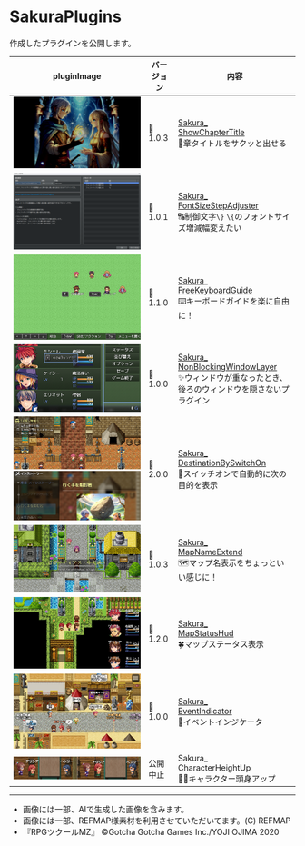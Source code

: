 # SakuraPlugins

作成したプラグインを公開します。

| pluginImage                                                                                                                                                                                                                          | バージョン | 内容                                                                                                                                                                   |
| ------------------------------------------------------------------------------------------------------------------------------------------------------------------------------------------------------------------------------------ | ---------- | ---------------------------------------------------------------------------------------------------------------------------------------------------------------------- |
| <a href="Sakura_ShowChapterTitle/Sakura_ShowChapterTitle.md"><img src="image.png" alt="alt text"></a>                                                                                                                                | 🎉1.0.3     | [Sakura_<br>ShowChapterTitle](Sakura_ShowChapterTitle/Sakura_ShowChapterTitle.md)  <br>🌟章タイトルをサクッと出せる                                                     |
| <a href="Sakura_FontSizeStepAdjuster/Sakura_FontSizeStepAdjuster.md"><img src="image-1.png" alt="alt text"></a>                                                                                                                      | 🎉1.0.1     | [Sakura_<br>FontSizeStepAdjuster](Sakura_FontSizeStepAdjuster/Sakura_FontSizeStepAdjuster.md)<br>🔠制御文字`\}` `\{`のフォントサイズ増減幅変えたい                      |
| <a href="Sakura_FreeKeyboardGuide/Sakura_FreeKeyboardGuide.md"><img src="image-10.png" alt="alt text"></a>                                                                                                                           | 🎉1.1.0     | [Sakura_<br>FreeKeyboardGuide](Sakura_FreeKeyboardGuide/Sakura_FreeKeyboardGuide.md)<br>⌨️キーボードガイドを楽に自由に！                                                |
| <a href="Sakura_NonBlockingWindowLayer/Sakura_NonBlockingWindowLayer.md"><img src="image-6.png" alt="alt text"></a>                                                                                                                  | 🎉1.0.0     | [Sakura_<br>NonBlockingWindowLayer](Sakura_NonBlockingWindowLayer/Sakura_NonBlockingWindowLayer.md)<br>✨ウィンドウが重なったとき、後ろのウィンドウを隠さないプラグイン |
| <a href="Sakura_DestinationBySwitchOn/Sakura_DestinationBySwitchOn.md"><img src="image-20.png" alt="alt text"></a><a href="Sakura_DestinationBySwitchOn/Sakura_DestinationBySwitchOn.md"><img src="image-19.png" alt="alt text"></a> | 🎉2.0.0     | [Sakura_<br>DestinationBySwitchOn](Sakura_DestinationBySwitchOn/Sakura_DestinationBySwitchOn.md)<br>🧭スイッチオンで自動的に次の目的を表示                              |
| <a href="Sakura_MapNameExtend/Sakura_MapNameExtend.md"><img src="image-12.png" alt="alt text"></a>                                                                                                                                   | 🎉1.0.3     | [Sakura_<br>MapNameExtend](Sakura_MapNameExtend/Sakura_MapNameExtend.md)<br>🗺️マップ名表示をちょっといい感じに！                                                        |
| <a href="Sakura_MapStatusHud/Sakura_MapStatusHud.md"><img src="image-14.png" alt="alt text"></a>                                                                                                                                     | 🎉1.2.0     | [Sakura_<br>MapStatusHud](Sakura_MapStatusHud/Sakura_MapStatusHud.md) <br>🍀マップステータス表示                                                                        |
| <a href="Sakura_EventIndicator/Sakura_EventIndicator.md"><img src="image-16.png" alt="alt text"></a>                                                                                                                                 | 🎉1.0.0     | [Sakura_<br>EventIndicator](Sakura_EventIndicator/Sakura_EventIndicator.md) <br>🔔イベントインジケータ                                                                  |
| <a href="#"><img src="image-9.png" alt="alt text"></a>                                                                                                                                                                               | 公開中止   | Sakura_<br>CharacterHeightUp <br>🚶‍♀️キャラクター頭身アップ                                                                                                               |

---
- 画像には一部、AIで生成した画像を含みます。
- 画像には一部、REFMAP様素材を利用させていただいてます。(C) REFMAP
- 『RPGツクールMZ』	©Gotcha Gotcha Games Inc./YOJI OJIMA 2020
